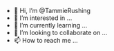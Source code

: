 - 👋 Hi, I’m @TammieRushing
- 👀 I’m interested in ...
- 🌱 I’m currently learning ...
- 💞️ I’m looking to collaborate on ...
- 📫 How to reach me ...

<!---
TammieRushing/TammieRushing is a ✨ special ✨ repository because its `README.md` (this file) appears on your GitHub profile.
You can click the Preview link to take a look at your changes.
--->
